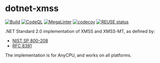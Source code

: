 <!--
SPDX-FileCopyrightText: 2022 Frans van Dorsselaer

SPDX-License-Identifier: MIT
-->

# dotnet-xmss

[![Build](https://github.com/dorssel/dotnet-xmss/workflows/Build/badge.svg?branch=master)](https://github.com/dorssel/dotnet-xmss/actions?query=workflow%3ABuild+branch%3Amaster)
[![CodeQL](https://github.com/dorssel/dotnet-xmss/workflows/CodeQL/badge.svg?branch=master)](https://github.com/dorssel/dotnet-xmss/actions?query=workflow%3ACodeQL+branch%3Amaster)
[![MegaLinter](https://github.com/dorssel/dotnet-xmss/workflows/MegaLinter/badge.svg?branch=master)](https://github.com/dorssel/dotnet-xmss/actions?query=workflow%3AMegaLinter+branch%3Amaster)
[![codecov](https://codecov.io/gh/dorssel/dotnet-xmss/branch/master/graph/badge.svg?token=8alCQveCnj)](https://codecov.io/gh/dorssel/dotnet-xmss)
[![REUSE status](https://api.reuse.software/badge/github.com/dorssel/dotnet-xmss)](https://api.reuse.software/info/github.com/dorssel/dotnet-xmss)

.NET Standard 2.0 implementation of XMSS and XMSS-MT, as defined by:

- [NIST SP 800-208](https://doi.org/10.6028/NIST.SP.800-208)
- [RFC 8391](https://doi.org/10.17487/RFC8391)

The implementation is for AnyCPU, and works on all platforms.
